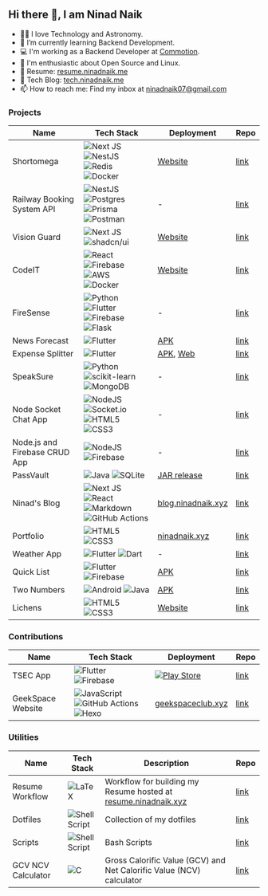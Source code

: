 ## Hi there 👋, I am Ninad Naik

- 👨‍💻 I love Technology and Astronomy.
- 🌱 I’m currently learning Backend Development.
- 💻 I'm working as a Backend Developer at [Commotion](https://gocommotion.com).
- 🐧 I'm enthusiastic about Open Source and Linux.
- 📄 Resume: [resume.ninadnaik.me](https://resume.ninadnaik.me)
- 📝 Tech Blog: [tech.ninadnaik.me](https://tech.ninadnaik.me)
- 📫 How to reach me: Find my inbox at <a href="mailto:ninadnaik07&commat;gmail.com" target="_blank" rel="noopener noreferrer">ninadnaik07&commat;gmail.com</a>

### Projects

| Name                          | Tech Stack                                                                                                                                                                                                                                                                                                                                                                                                                                                                       | Deployment                                                                                                                                                                                                                            | Repo                                                                                                              |
| ----------------------------- | -------------------------------------------------------------------------------------------------------------------------------------------------------------------------------------------------------------------------------------------------------------------------------------------------------------------------------------------------------------------------------------------------------------------------------------------------------------------------------- | ------------------------------------------------------------------------------------------------------------------------------------------------------------------------------------------------------------------------------------- | ----------------------------------------------------------------------------------------------------------------- |
| Shortomega                    | ![Next JS](https://img.shields.io/badge/Next-black?style=for-the-badge&logo=next.js&logoColor=white) ![NestJS](https://img.shields.io/badge/nestjs-%23E0234E.svg?style=for-the-badge&logo=nestjs&logoColor=white) ![Redis](https://img.shields.io/badge/redis-%23DD0031.svg?style=for-the-badge&logo=redis&logoColor=white) <br> ![Docker](https://img.shields.io/badge/docker-%230db7ed.svg?style=for-the-badge&logo=docker&logoColor=white)                                    | <a href="https://shortomega.ninadnaik.xyz/" target="_blank" rel="noopener noreferrer">Website</a>                                                                                                                                     | <a href="https://github.com/ninadnaik10/shortomega" target="_blank" rel="noopener noreferrer">link</a>            |
| Railway Booking System API                    | ![NestJS](https://img.shields.io/badge/nestjs-%23E0234E.svg?style=for-the-badge&logo=nestjs&logoColor=white) ![Postgres](https://img.shields.io/badge/postgres-%23316192.svg?style=for-the-badge&logo=postgresql&logoColor=white) ![Prisma](https://img.shields.io/badge/Prisma-3982CE?style=for-the-badge&logo=Prisma&logoColor=white) <br> ![Postman](https://img.shields.io/badge/Postman-FF6C37?style=for-the-badge&logo=postman&logoColor=white)                                    | -                                                                                                                                    | <a href="https://github.com/ninadnaik10/railway-booking-api" target="_blank" rel="noopener noreferrer">link</a>            |
| Vision Guard                  | ![Next JS](https://img.shields.io/badge/Next-black?style=for-the-badge&logo=next.js&logoColor=white) ![shadcn/ui](https://img.shields.io/badge/shadcnui-black.svg?style=for-the-badge&logo=shadcnui&logoColor=white)                                                                                                                                                                                                                                                             | <a href="https://vision-guard.vercel.app/" target="_blank" rel="noopener noreferrer">Website</a>                                                                                                                                      | <a href="https://github.com/ninadnaik10/vision-guard" target="_blank" rel="noopener noreferrer">link</a>          |
| CodeIT                        | ![React](https://img.shields.io/badge/react-%2320232a.svg?style=for-the-badge&logo=react&logoColor=%2361DAFB) ![Firebase](https://img.shields.io/badge/firebase-%23039BE5.svg?style=for-the-badge&logo=firebase) ![AWS](https://img.shields.io/badge/AWS-%23FF9900.svg?style=for-the-badge&logo=amazon-aws&logoColor=white) <br> ![Docker](https://img.shields.io/badge/docker-%230db7ed.svg?style=for-the-badge&logo=docker&logoColor=white)                                    | <a href="https://codeitonline.xyz/" target="_blank" rel="noopener noreferrer">Website</a>                                                                                                                                             | <a href="https://github.com/ninadnaik10/codeit" target="_blank" rel="noopener noreferrer">link</a>                |
| FireSense                     | ![Python](https://img.shields.io/badge/python-3670A0?style=for-the-badge&logo=python&logoColor=ffdd54) ![Flutter](https://img.shields.io/badge/Flutter-%2302569B.svg?style=for-the-badge&logo=Flutter&logoColor=white) ![Firebase](https://img.shields.io/badge/firebase-%23039BE5.svg?style=for-the-badge&logo=firebase) <br> ![Flask](https://img.shields.io/badge/flask-%23000.svg?style=for-the-badge&logo=flask&logoColor=white)                                            | -                                                                                                                                                                                                                                     | <a href="https://github.com/ninadnaik10/FireSense" target="_blank" rel="noopener noreferrer">link</a>             |
| News Forecast                 | ![Flutter](https://img.shields.io/badge/Flutter-%2302569B.svg?style=for-the-badge&logo=Flutter&logoColor=white)                                                                                                                                                                                                                                                                                                                                                                  | <a href="https://github.com/ninadnaik10/News-Forecast/releases" target="_blank" rel="noopener noreferrer">APK</a>                                                                                                                     | <a href="https://github.com/ninadnaik10/News-Forecast" target="_blank" rel="noopener noreferrer">link</a>         |
| Expense Splitter              | ![Flutter](https://img.shields.io/badge/Flutter-%2302569B.svg?style=for-the-badge&logo=Flutter&logoColor=white)                                                                                                                                                                                                                                                                                                                                                                  | <a href="https://github.com/ninadnaik10/Expense-Splitter/releases" target="_blank" rel="noopener noreferrer">APK</a>, <a href="https://ninadnaik10.github.io/expense-splitter-web/" target="_blank" rel="noopener noreferrer">Web</a> | <a href="https://github.com/ninadnaik10/Expense-Splitter" target="_blank" rel="noopener noreferrer">link</a>      |
| SpeakSure                     | ![Python](https://img.shields.io/badge/python-3670A0?style=for-the-badge&logo=python&logoColor=ffdd54) ![scikit-learn](https://img.shields.io/badge/scikit--learn-%23F7931E.svg?style=for-the-badge&logo=scikit-learn&logoColor=white) <br> ![MongoDB](https://img.shields.io/badge/MongoDB-%234ea94b.svg?style=for-the-badge&logo=mongodb&logoColor=white)                                                                                                                      | -                                                                                                                                                                                                                                     | <a href="https://github.com/ninadnaik10/SpeakSure" target="_blank" rel="noopener noreferrer">link</a>             |
| Node Socket Chat App          | ![NodeJS](https://img.shields.io/badge/node.js-6DA55F?style=for-the-badge&logo=node.js&logoColor=white) ![Socket.io](https://img.shields.io/badge/Socket.io-black?style=for-the-badge&logo=socket.io&badgeColor=010101) ![HTML5](https://img.shields.io/badge/html5-%23E34F26.svg?style=for-the-badge&logo=html5&logoColor=white) ![CSS3](https://img.shields.io/badge/css3-%231572B6.svg?style=for-the-badge&logo=css3&logoColor=white)                                         | -                                                                                                                                                                                                                                     | <a href="https://github.com/ninadnaik10/node-socket" target="_blank" rel="noopener noreferrer">link</a>           |
| Node.js and Firebase CRUD App | ![NodeJS](https://img.shields.io/badge/node.js-6DA55F?style=for-the-badge&logo=node.js&logoColor=white) ![Firebase](https://img.shields.io/badge/firebase-%23039BE5.svg?style=for-the-badge&logo=firebase)                                                                                                                                                                                                                                                                       | -                                                                                                                                                                                                                                     | <a href="https://github.com/ninadnaik10/nodejs-firebase" target="_blank" rel="noopener noreferrer">link</a>       |
| PassVault                     | ![Java](https://img.shields.io/badge/java-%23ED8B00.svg?style=for-the-badge&logo=openjdk&logoColor=white) ![SQLite](https://img.shields.io/badge/sqlite-%2307405e.svg?style=for-the-badge&logo=sqlite&logoColor=white)                                                                                                                                                                                                                                                           | <a href="https://github.com/ninadnaik10/PassVault" target="_blank" rel="noopener noreferrer">JAR release</a>                                                                                                                          | <a href="https://github.com/ninadnaik10/PassVault" target="_blank" rel="noopener noreferrer">link</a>             |
| Ninad's Blog                  | ![Next JS](https://img.shields.io/badge/Next-black?style=for-the-badge&logo=next.js&logoColor=white) ![React](https://img.shields.io/badge/react-%2320232a.svg?style=for-the-badge&logo=react&logoColor=%2361DAFB) ![Markdown](https://img.shields.io/badge/markdown-%23000000.svg?style=for-the-badge&logo=markdown&logoColor=white) <br> ![GitHub Actions](https://img.shields.io/badge/github%20actions-%232671E5.svg?style=for-the-badge&logo=githubactions&logoColor=white) | <a href="https://blog.ninadnaik.xyz/" target="_blank" rel="noopener noreferrer">blog.ninadnaik.xyz</a>                                                                                                                                | <a href="https://github.com/ninadnaik10/blog" target="_blank" rel="noopener noreferrer">link</a>                  |
| Portfolio                     | ![HTML5](https://img.shields.io/badge/html5-%23E34F26.svg?style=for-the-badge&logo=html5&logoColor=white) ![CSS3](https://img.shields.io/badge/css3-%231572B6.svg?style=for-the-badge&logo=css3&logoColor=white)                                                                                                                                                                                                                                                                 | <a href="https://ninadnaik.xyz" target="_blank" rel="noopener noreferrer">ninadnaik.xyz</a>                                                                                                                                           | <a href="https://github.com/ninadnaik10/ninadnaik10.github.io" target="_blank" rel="noopener noreferrer">link</a> |
| Weather App                   | ![Flutter](https://img.shields.io/badge/Flutter-%2302569B.svg?style=for-the-badge&logo=Flutter&logoColor=white) ![Dart](https://img.shields.io/badge/dart-%230175C2.svg?style=for-the-badge&logo=dart&logoColor=white)                                                                                                                                                                                                                                                           | -                                                                                                                                                                                                                                     | <a href="https://github.com/ninadnaik10/weather-app" target="_blank" rel="noopener noreferrer">link</a>           |
| Quick List                    | ![Flutter](https://img.shields.io/badge/Flutter-%2302569B.svg?style=for-the-badge&logo=Flutter&logoColor=white) ![Firebase](https://img.shields.io/badge/firebase-%23039BE5.svg?style=for-the-badge&logo=firebase)                                                                                                                                                                                                                                                               | <a href="https://github.com/ninadnaik10/QuickList/releases" target="_blank" rel="noopener noreferrer">APK</a>                                                                                                                         | <a href="https://github.com/ninadnaik10/QuickList" target="_blank" rel="noopener noreferrer">link</a>             |
| Two Numbers                   | ![Android](https://img.shields.io/badge/Android-3DDC84?style=for-the-badge&logo=android&logoColor=white) ![Java](https://img.shields.io/badge/java-%23ED8B00.svg?style=for-the-badge&logo=openjdk&logoColor=white)                                                                                                                                                                                                                                                               | <a href="https://github.com/ninadnaik10/twonumbers/releases" target="_blank" rel="noopener noreferrer">APK</a>                                                                                                                        | <a href="https://github.com/ninadnaik10/twonumbers" target="_blank" rel="noopener noreferrer">link</a>            |
| Lichens                       | ![HTML5](https://img.shields.io/badge/html5-%23E34F26.svg?style=for-the-badge&logo=html5&logoColor=white) ![CSS3](https://img.shields.io/badge/css3-%231572B6.svg?style=for-the-badge&logo=css3&logoColor=white)                                                                                                                                                                                                                                                                 | <a href="https://ninadnaik10.github.io/lichens/" target="_blank" rel="noopener noreferrer">Website</a>                                                                                                                                | <a href="https://ninadnaik10.github.io/lichens/" target="_blank" rel="noopener noreferrer">link</a>               |

### Contributions

| Name              | Tech Stack                                                                                                                                                                                                                                                                                                                                                                | Deployment                                                                                                                                                                                                                                                                       | Repo                                                                                                                  |
| ----------------- | ------------------------------------------------------------------------------------------------------------------------------------------------------------------------------------------------------------------------------------------------------------------------------------------------------------------------------------------------------------------------- | -------------------------------------------------------------------------------------------------------------------------------------------------------------------------------------------------------------------------------------------------------------------------------- | --------------------------------------------------------------------------------------------------------------------- |
| TSEC App          | ![Flutter](https://img.shields.io/badge/Flutter-%2302569B.svg?style=for-the-badge&logo=Flutter&logoColor=white) ![Firebase](https://img.shields.io/badge/firebase-%23039BE5.svg?style=for-the-badge&logo=firebase)                                                                                                                                                        | <a href="https://play.google.com/store/apps/details?id=com.madclubtsec.tsec_application&pcampaignid=web_share" target="_blank" rel="noopener noreferrer">![Play Store](https://img.shields.io/badge/Google_Play-414141?style=for-the-badge&logo=google-play&logoColor=white)</a> | <a href="https://github.com/TSEC-MAD-Club/Mobile-App" target="_blank" rel="noopener noreferrer">link</a>              |
| GeekSpace Website | ![JavaScript](https://img.shields.io/badge/javascript-%23323330.svg?style=for-the-badge&logo=javascript&logoColor=%23F7DF1E) ![GitHub Actions](https://img.shields.io/badge/github%20actions-%232671E5.svg?style=for-the-badge&logo=githubactions&logoColor=white) ![Hexo](https://img.shields.io/badge/hexo-%230e83cd.svg?style=for-the-badge&logo=hexo&logoColor=white) | <a href="https://geekspaceclub.xyz/" target="_blank" rel="noopener noreferrer">geekspaceclub.xyz</a>                                                                                                                                                                             | <a href="https://github.com/geekspaceclub/geekspaceclub.github.io" target="_blank" rel="noopener noreferrer">link</a> |

### Utilities

| Name               | Tech Stack                                                                                                                 | Description                                                                                                                                         | Repo                                                                                                           |
| ------------------ | -------------------------------------------------------------------------------------------------------------------------- | --------------------------------------------------------------------------------------------------------------------------------------------------- | -------------------------------------------------------------------------------------------------------------- |
| Resume Workflow    | ![LaTeX](https://img.shields.io/badge/latex-%23008080.svg?style=for-the-badge&logo=latex&logoColor=white)                  | Workflow for building my Resume hosted at <a href="https://resume.ninadnaik.xyz" target="_blank" rel="noopener noreferrer">resume.ninadnaik.xyz</a> | <a href="https://github.com/ninadnaik10/resume" target="_blank" rel="noopener noreferrer">link</a>             |
| Dotfiles           | ![Shell Script](https://img.shields.io/badge/shell_script-%23121011.svg?style=for-the-badge&logo=gnu-bash&logoColor=white) | Collection of my dotfiles                                                                                                                           | <a href="https://github.com/ninadnaik10/dotfiles" target="_blank" rel="noopener noreferrer">link</a>           |
| Scripts            | ![Shell Script](https://img.shields.io/badge/shell_script-%23121011.svg?style=for-the-badge&logo=gnu-bash&logoColor=white) | Bash Scripts                                                                                                                                        | <a href="https://github.com/ninadnaik10/scripts" target="_blank" rel="noopener noreferrer">link</a>            |
| GCV NCV Calculator | ![C](https://img.shields.io/badge/c-%2300599C.svg?style=for-the-badge&logo=c&logoColor=white)                              | Gross Calorific Value (GCV) and Net Calorific Value (NCV) calculator                                                                                | <a href="https://github.com/ninadnaik10/gcv_ncv_calculator" target="_blank" rel="noopener noreferrer">link</a> |

<!--
**ninadnaik10/ninadnaik10** is a ✨ _special_ ✨ repository because its `README.md` (this file) appears on your GitHub profile.-->
